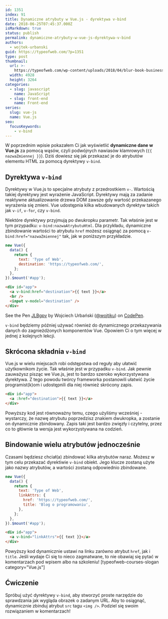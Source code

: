 ```yaml
---
id: 1351
index: 91
title: Dynamiczne atrybuty w Vue.js - dyrektywa v-bind
date: 2018-06-25T07:45:37.000Z
isMarkdown: true
status: publish
permalink: dynamiczne-atrybuty-w-vue-js-dyrektywa-v-bind
authors:
  - wojtek-urbanski
guid: https://typeofweb.com/?p=1351
type: post
thumbnail:
  url: >-
    https://typeofweb.com/wp-content/uploads/2018/04/blur-book-business-273016.jpg
  width: 4928
  height: 3264
categories:
  - slug: javascript
    name: JavaScript
  - slug: front-end
    name: Front-end
series:
  slug: vue-js
  name: Vue.js
seo:
  focusKeywords:
    - v-bind
---
```


W poprzednim wpisie pokazałem Ci jak wyświetlić **dynamiczne dane w Vue.js** za pomocą wąsów, czyli podwójnych nawiasów klamrowych (`{{ nazwaZmiennej }}`). Dziś dowiesz się jak przekazać je do atrybutów elementu HTML za pomocą dyrektywy `v-bind`.

<!--more-->

## Dyrektywa `v-bind`

Dyrektywy w Vue.js to specjalne atrybuty z przedrostkiem `v-`. Wartością takiej dyrektywy jest wyrażenie JavaScript. Dyrektywy mają za zadanie reaktywne aktualizowanie drzewa DOM zawsze gdy wartość przekazanego wyrażenia się zmieni. Vue udostępnia kilka wbudowanych dyrektyw takich jak `v-if`, `v-for`, czy `v-bind`.

Niektóre dyrektywy przyjmują po dwukropku parametr. Tak właśnie jest w tym przypadku: `v-bind:nazwaAtrybutuHtml`. Dla przykładu, dynamiczne zbindowanie wartości to atrybutu `href` możesz osiągnąć za pomocą `v-bind:href="nazwaZmiennej"` tak, jak w poniższym przykładzie.

```js
new Vue({
  data() {
    return {
      text: 'Type of Web',
      destination: 'https://typeofweb.com/',
    };
  },
}).$mount('#app');
```

```html
<div id="app">
  <a v-bind:href="destination">{{ text }}</a>
  <br />
  <input v-model="destination" />
</div>
```

<p data-height="265" data-theme-id="0" data-slug-hash="JLBgpv" data-default-tab="html,result" data-user="wojtiku" data-embed-version="2" data-pen-title="JLBgpv" class="codepen">See the Pen <a href="https://codepen.io/wojtiku/pen/JLBgpv/">JLBgpv</a> by Wojciech Urbański (<a href="https://codepen.io/wojtiku">@wojtiku</a>) on <a href="https://codepen.io">CodePen</a>.</p>

`v-bind` będziemy później używać również do dynamicznego przekazywania danych do zagnieżdżonych komponentów Vue. Opowiem Ci o tym więcej w jednej z kolejnych lekcji.

## Skrócona składnia `v-bind`

Vue.js w wielu miejscach robi odstępstwa od reguły aby ułatwić użytkownikom życie. Tak właśnie jest w przypadku `v-bind`. Jak pewnie zauważysz pisząc we Vue.js, jest to bardzo szeroko wykorzystywana dyrektywa. Z tego powodu twórcy frameworka postanowili ułatwić życie programist(k)om i udostępnili dla niej również skrócony zapis.

```html
<div id="app">
  <a :href="destination">{{ text }}</a>
</div>
```

Powyższy kod jest równoważny temu, czego użyliśmy wcześniej - wystarczy, że nazwę atrybutu poprzedzisz znakiem dwukropka, a zostanie on dynamicznie zbindowany. Zapis taki jest bardzo zwięzły i czytelny, przez co to głównie ta wersja jest wykorzystywana na codzień.

## Bindowanie wielu atrybutów jednocześnie

Czasami będziesz chciał(a) zbindować kilka atrybutów naraz. Możesz w tym celu przekazać dyrektiwie `v-bind` obiekt. Jego klucze zostaną użyte jako nazwy atrybutów, a wartości zostaną odpowiednio zbindowane.

```js
new Vue({
  data() {
    return {
      text: 'Type of Web',
      linkAttrs: {
        href: 'https://typeofweb.com/',
        title: 'Blog o programowaniu',
      },
    };
  },
}).$mount('#app');
```

```html
<div id="app">
  <a v-bind="linkAttrs">{{ text }}</a>
</div>
```

Powyższy kod dynamicznie ustawi na linku zarówno atrybut `href`, jak i `title`. Jeśli wydaje Ci się to nieco zagmatwane, to nie obawiaj się pytać w komentarzach pod wpisem albo na szkoleniu! [typeofweb-courses-slogan category="Vue.js"]

## Ćwiczenie

Spróbuj użyć dyrektywy `v-bind`, aby stworzyć proste narzędzie do sprawdzania jak wygląda obrazek o zadanym URL. Aby to osiągnąć, dynamicznie zbinduj atrybut `src` tagu `<img />`. Podziel się swoim rozwiązaniem w komentarzach!
